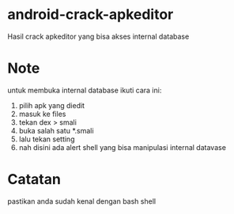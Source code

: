 # android-crack-apkeditor
Hasil crack apkeditor yang bisa akses internal database

# Note
untuk membuka internal database ikuti cara ini:
1. pilih apk yang diedit
2. masuk ke files
3. tekan dex > smali
4. buka salah satu *.smali
5. lalu tekan  setting
6. nah disini ada alert shell yang bisa manipulasi internal datavase

# Catatan
pastikan anda sudah kenal dengan bash shell
